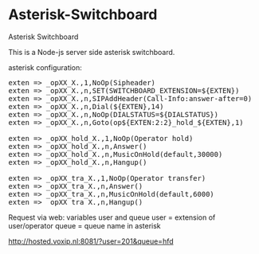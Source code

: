 # Asterisk-Switchboard
Asterisk Switchboard

This is a Node-js server side asterisk switchboard.

asterisk configuration:
<pre>
exten => _opXX_X.,1,NoOp(Sipheader)
exten => _opXX_X.,n,SET(SWITCHBOARD_EXTENSION=${EXTEN})
exten => _opXX_X.,n,SIPAddHeader(Call-Info:answer-after=0)
exten => _opXX_X.,n,Dial(${EXTEN},14)
exten => _opXX_X.,n,NoOp(DIALSTATUS=${DIALSTATUS})
exten => _opXX_X.,n,Goto(op${EXTEN:2:2}_hold_${EXTEN},1)

exten => _opXX_hold_X.,1,NoOp(Operator hold)
exten => _opXX_hold_X.,n,Answer()
exten => _opXX_hold_X.,n,MusicOnHold(default,30000)
exten => _opXX_hold_X.,n,Hangup()

exten => _opXX_tra_X.,1,NoOp(Operator transfer)
exten => _opXX_tra_X.,n,Answer()
exten => _opXX_tra_X.,n,MusicOnHold(default,6000)
exten => _opXX_tra_X.,n,Hangup()
</pre>

Request via web: variables user and queue
user = extension of user/operator
 queue = queue name in asterisk

http://hosted.voxip.nl:8081/?user=201&queue=hfd
